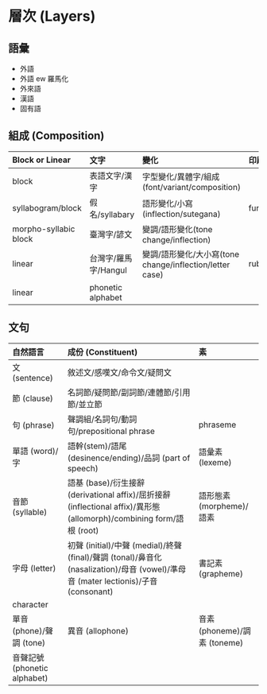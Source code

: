 # 層次 (Layers)

## 語彙

* 外語
* 外語 ew 羅馬化
* 外來語
* 漢語
* 固有語

## 組成 (Composition)

| Block or Linear | 文字 | 變化 | 印刷 |
| :--- | :--- | :--- | :--- |
| block | 表語文字/漢字 | 字型變化/異體字/組成(font/variant/composition) ||
| syllabogram/block | 假名/syllabary | 語形變化/小寫(inflection/sutegana) | furigana |
| morpho-syllabic block | 臺灣字/諺文 | 變調/語形變化(tone change/inflection) ||
| linear | 台灣字/羅馬字/Hangul | 變調/語形變化/大小寫(tone change/inflection/letter case) | ruby |
| linear | phonetic alphabet |||

## 文句

| 自然語言 | 成份 (Constituent) | 素 |
| :--- | :--- | :--- |
| 文 (sentence) | 敘述文/感嘆文/命令文/疑問文 ||
| 節 (clause) | 名詞節/疑問節/副詞節/連體節/引用節/並立節 ||
| 句 (phrase) | 聲調組/名詞句/動詞句/prepositional phrase | phraseme |
| 單語 (word)/字 | 語幹(stem)/語尾 (desinence/ending)/品詞 (part of speech) | 語彙素 (lexeme) |
| 音節 (syllable) | 語基 (base)/衍生接辭 (derivational affix)/屈折接辭 (inflectional affix)/異形態 (allomorph)/combining form/語根 (root)  | 語形態素 (morpheme)/語素 |
| 字母 (letter) | 初聲 (initial)/中聲 (medial)/終聲 (final)/聲調 (tonal)/鼻音化 (nasalization)/母音 (vowel)/準母音 (mater lectionis)/子音 (consonant) | 書記素 (grapheme) |
| character |||
| 單音 (phone)/聲調 (tone) | 異音 (allophone) | 音素 (phoneme)/調素 (toneme) |
| 音聲記號 (phonetic alphabet) |||
